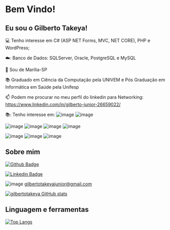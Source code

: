 # Bem Vindo!

## Eu sou o Gilberto Takeya!

:computer: Tenho interesse em C# (ASP NET Forms, MVC, NET CORE), PHP e WordPress;

☁️: Banco de Dados: SQLServer, Oracle, PostgreSQL e MySQL

:house_with_garden: Sou de Marília-SP

:books: Graduado em Ciência da Computação pela UNIVEM e Pós Graduação em Informática em Saúde pela Unifesp

📫 Podem me procurar no meu perfil do linkedin para Networking: https://www.linkedin.com/in/gilberto-junior-26659022/

📚: Tenho interesse em:
![image](https://img.shields.io/badge/.NET-512BD4?style=for-the-badge&logo=dotnet&logoColor=white)
![image](https://img.shields.io/badge/C%23-239120?style=for-the-badge&logo=c-sharp&logoColor=white)

![image](https://img.shields.io/badge/Microsoft%20SQL%20Server-CC2927?style=for-the-badge&logo=microsoft%20sql%20server&logoColor=white)
![image](https://img.shields.io/badge/MySQL-005C84?style=for-the-badge&logo=mysql&logoColor=white)
![image](https://img.shields.io/badge/Oracle-F80000?style=for-the-badge&logo=Oracle&logoColor=white)
![image](https://img.shields.io/badge/PostgreSQL-316192?style=for-the-badge&logo=postgresql&logoColor=white)

![image](https://img.shields.io/badge/JavaScript-323330?style=for-the-badge&logo=javascript&logoColor=F7DF1E)
![image](https://img.shields.io/badge/jQuery-0769AD?style=for-the-badge&logo=jquery&logoColor=white)
![image](https://img.shields.io/badge/Bootstrap-563D7C?style=for-the-badge&logo=bootstrap&logoColor=white)


## Sobre mim

[![Github Badge](https://img.shields.io/badge/-Github-000?style=flat-square&logo=Github&logoColor=white&link=https://github.com/gilbertotakeya/gilbertotakeya)](https://github.com/gilbertotakeya/gilbertotakeya)

[![Linkedin Badge](https://img.shields.io/badge/-LinkedIn-blue?style=flat-square&logo=Linkedin&logoColor=white&link=https://www.linkedin.com/in/gilberto-junior-26659022/)](https://www.linkedin.com/in/gilberto-junior-26659022/)

![image](https://img.shields.io/badge/Gmail-D14836?style=for-the-badge&logo=gmail&logoColor=white)
 gilbertotakeyajunior@gmail.com

[![gilbertotakeya GitHub stats](https://github-readme-stats.vercel.app/api?username=gilbertotakeya)](https://github.com/gilbertotakeya/github-readme-stats)

## Linguagem e ferramentas
[![Top Langs](https://github-readme-stats.vercel.app/api/top-langs/?username=gilbertotakeya&layout=compact)](https://github.com/gilbertotakeya/github-readme-stats)
